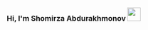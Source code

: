 ### Hi, I'm Shomirza Abdurakhmonov <img src="https://media2.giphy.com/media/w1OBpBd7kJqHrJnJ13/200w.webp?cid=ecf05e47m6gxrfc5js1zpzcwp5gtoo2zhj939o7vu1dcsty2&rid=200w.webp&ct=s" width="30px">


<!--
**Shomirza/Shomirza** is a ✨ _special_ ✨ repository because its `README.md` (this file) appears on your GitHub profile.

Here are some ideas to get you started:

- 🔭 I’m currently working on ...
- 🌱 I’m currently learning ...
- 👯 I’m looking to collaborate on ...
- 🤔 I’m looking for help with ...
- 💬 Ask me about ...
- 📫 How to reach me: ...
- 😄 Pronouns: ...
- ⚡ Fun fact: ...
-->
